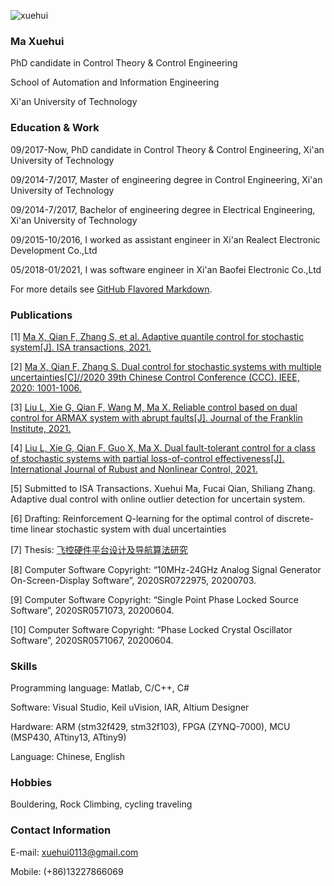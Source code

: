 ![xuehui](https://user-images.githubusercontent.com/79905393/140650304-43c829b1-75c3-4372-9716-c9c57685a06c.jpg)

### Ma Xuehui

PhD candidate in Control Theory & Control Engineering

School of Automation and Information Engineering

Xi'an University of Technology

### Education & Work 

09/2017-Now, PhD candidate in Control Theory & Control Engineering, Xi'an University of Technology

09/2014-7/2017, Master of engineering degree in Control Engineering, Xi'an University of Technology

09/2014-7/2017, Bachelor of engineering degree in Electrical Engineering, Xi'an University of Technology

09/2015-10/2016, I worked as assistant engineer in Xi'an Realect Electronic Development Co.,Ltd

05/2018-01/2021, I was software engineer in Xi'an Baofei Electronic Co.,Ltd

For more details see [GitHub Flavored Markdown](https://guides.github.com/features/mastering-markdown/).

### Publications

[1] [Ma X, Qian F, Zhang S, et al. Adaptive quantile control for stochastic system[J]. ISA transactions, 2021.](https://www.sciencedirect.com/science/article/abs/pii/S0019057821002950)

[2] [Ma X, Qian F, Zhang S. Dual control for stochastic systems with multiple uncertainties[C]//2020 39th Chinese Control Conference (CCC). IEEE, 2020: 1001-1006.](https://ieeexplore.ieee.org/document/9189668)

[3] [Liu L, Xie G, Qian F, Wang M, Ma X. Reliable control based on dual control for ARMAX system with abrupt faults[J]. Journal of the Franklin Institute, 2021.](https://www.sciencedirect.com/science/article/abs/pii/S0016003221002891)

[4] [Liu L, Xie G, Qian F, Guo X, Ma X. Dual fault-tolerant control for a class of stochastic systems with partial loss-of-control effectiveness[J]. International Journal of Rubust and Nonlinear Control, 2021.](https://onlinelibrary.wiley.com/doi/abs/10.1002/rnc.5857)

[5] Submitted to ISA Transactions. Xuehui Ma, Fucai Qian, Shiliang Zhang. Adaptive dual control with online outlier detection for uncertain system. 

[6] Drafting: Reinforcement Q-learning for the optimal control of discrete-time linear stochastic system with dual uncertainties

[7] Thesis: [飞控硬件平台设计及导航算法研究](https://github.com/MaXuehui/Design-for-flight-control-platform-and-research-on-navigation-algorithm)

[8] Computer Software Copyright: “10MHz-24GHz Analog Signal Generator On-Screen-Display Software”, 2020SR0722975, 20200703.

[9] Computer Software Copyright: “Single Point Phase Locked Source Software”, 2020SR0571073, 20200604.

[10] Computer Software Copyright: “Phase Locked Crystal Oscillator Software”, 2020SR0571067, 20200604.

### Skills 

Programming language: Matlab, C/C++, C#

Software: Visual Studio, Keil uVision, IAR, Altium Designer

Hardware: ARM (stm32f429, stm32f103), FPGA (ZYNQ-7000), MCU (MSP430, ATtiny13, ATtiny9)

Language: Chinese, English

### Hobbies

Bouldering, Rock Climbing, cycling traveling

### Contact Information

E-mail: xuehui0113@gmail.com

Mobile: (+86)13227866069
